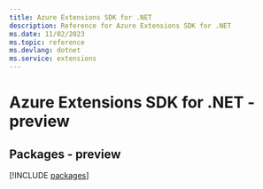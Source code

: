 ```yaml
---
title: Azure Extensions SDK for .NET
description: Reference for Azure Extensions SDK for .NET
ms.date: 11/02/2023
ms.topic: reference
ms.devlang: dotnet
ms.service: extensions
---
```

# Azure Extensions SDK for .NET - preview
## Packages - preview
[!INCLUDE [packages](extensions-index.md)]